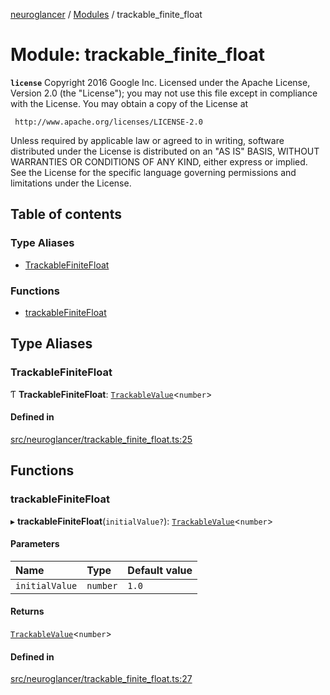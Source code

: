 [neuroglancer](../README.md) / [Modules](../modules.md) / trackable\_finite\_float

# Module: trackable\_finite\_float

**`license`**
Copyright 2016 Google Inc.
Licensed under the Apache License, Version 2.0 (the "License");
you may not use this file except in compliance with the License.
You may obtain a copy of the License at

     http://www.apache.org/licenses/LICENSE-2.0

Unless required by applicable law or agreed to in writing, software
distributed under the License is distributed on an "AS IS" BASIS,
WITHOUT WARRANTIES OR CONDITIONS OF ANY KIND, either express or implied.
See the License for the specific language governing permissions and
limitations under the License.

## Table of contents

### Type Aliases

- [TrackableFiniteFloat](trackable_finite_float.md#trackablefinitefloat)

### Functions

- [trackableFiniteFloat](trackable_finite_float.md#trackablefinitefloat-1)

## Type Aliases

### TrackableFiniteFloat

Ƭ **TrackableFiniteFloat**: [`TrackableValue`](../classes/trackable_value.TrackableValue.md)<`number`\>

#### Defined in

[src/neuroglancer/trackable_finite_float.ts:25](https://github.com/ActiveBrainAtlas2/neuroglancer/blob/8fef58ad/src/neuroglancer/trackable_finite_float.ts#L25)

## Functions

### trackableFiniteFloat

▸ **trackableFiniteFloat**(`initialValue?`): [`TrackableValue`](../classes/trackable_value.TrackableValue.md)<`number`\>

#### Parameters

| Name | Type | Default value |
| :------ | :------ | :------ |
| `initialValue` | `number` | `1.0` |

#### Returns

[`TrackableValue`](../classes/trackable_value.TrackableValue.md)<`number`\>

#### Defined in

[src/neuroglancer/trackable_finite_float.ts:27](https://github.com/ActiveBrainAtlas2/neuroglancer/blob/8fef58ad/src/neuroglancer/trackable_finite_float.ts#L27)
